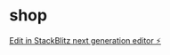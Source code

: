 # shop

[Edit in StackBlitz next generation editor ⚡️](https://stackblitz.com/~/github.com/ARTEMIY-FCC/shop)